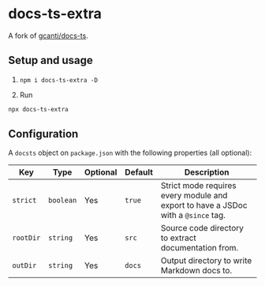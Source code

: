 # docs-ts-extra

A fork of [gcanti/docs-ts](https://github.com/gcanti/docs-ts).

## Setup and usage

1. `npm i docs-ts-extra -D`

2. Run

```sh
npx docs-ts-extra
```

## Configuration

A `docsts` object on `package.json` with the following properties (all optional):

| Key       | Type      | Optional | Default | Description                                                                       |
| --------- | --------- | -------- | ------- | --------------------------------------------------------------------------------- |
| `strict`  | `boolean` | Yes      | `true`  | Strict mode requires every module and export to have a JSDoc with a `@since` tag. |
| `rootDir` | `string`  | Yes      | `src`   | Source code directory to extract documentation from.                              |
| `outDir`  | `string`  | Yes      | `docs`  | Output directory to write Markdown docs to.                                       |
